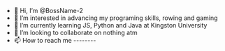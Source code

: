 - 👋 Hi, I’m @BossName-2
- 👀 I’m interested in advancing my programing skills, rowing and gaming
- 🌱 I’m currently learning JS, Python and Java at Kingston University
- 💞️ I’m looking to collaborate on nothing atm
- 📫 How to reach me --------

<!---
BossName-2/BossName-2 is a ✨ special ✨ repository because its `README.md` (this file) appears on your GitHub profile.
You can click the Preview link to take a look at your changes.
--->
